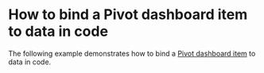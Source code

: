 # How to bind a Pivot dashboard item to data in code


<p>The following example demonstrates how to bind a <a href="https://documentation.devexpress.com/#Dashboard/CustomDocument15266">Pivot dashboard item</a> to data in code.</p>

<br/>


